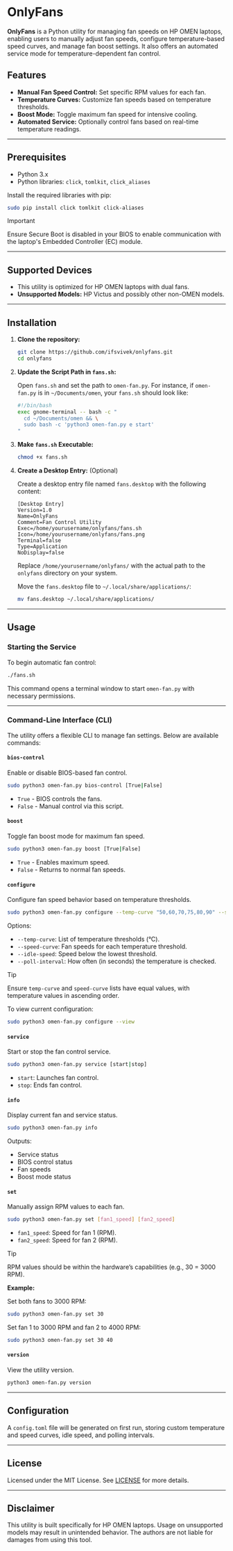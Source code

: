 # OnlyFans

**OnlyFans** is a Python utility for managing fan speeds on HP OMEN laptops, enabling users to manually adjust fan speeds, configure temperature-based speed curves, and manage fan boost settings. It also offers an automated service mode for temperature-dependent fan control.

## Features

-   **Manual Fan Speed Control:** Set specific RPM values for each fan.
-   **Temperature Curves:** Customize fan speeds based on temperature thresholds.
-   **Boost Mode:** Toggle maximum fan speed for intensive cooling.
-   **Automated Service:** Optionally control fans based on real-time temperature readings.

---

## Prerequisites

-   Python 3.x
-   Python libraries: `click`, `tomlkit`, `click_aliases`

Install the required libraries with pip:

```sh
sudo pip install click tomlkit click-aliases
```

> [!IMPORTANT]
> Ensure Secure Boot is disabled in your BIOS to enable communication with the laptop's Embedded Controller (EC) module.

---

## Supported Devices

-   This utility is optimized for HP OMEN laptops with dual fans.
-   **Unsupported Models:** HP Victus and possibly other non-OMEN models.

---

## Installation

1. **Clone the repository:**

    ```sh
    git clone https://github.com/ifsvivek/onlyfans.git
    cd onlyfans
    ```

2. **Update the Script Path in `fans.sh`:**

    Open `fans.sh` and set the path to `omen-fan.py`. For instance, if `omen-fan.py` is in `~/Documents/omen`, your `fans.sh` should look like:

    ```sh
    #!/bin/bash
    exec gnome-terminal -- bash -c "
      cd ~/Documents/omen && \
      sudo bash -c 'python3 omen-fan.py e start'
    "
    ```

3. **Make `fans.sh` Executable:**

    ```sh
    chmod +x fans.sh
    ```

4. **Create a Desktop Entry:** (Optional)

    Create a desktop entry file named `fans.desktop` with the following content:

    ```
    [Desktop Entry]
    Version=1.0
    Name=OnlyFans
    Comment=Fan Control Utility
    Exec=/home/yourusername/onlyfans/fans.sh
    Icon=/home/yourusername/onlyfans/fans.png
    Terminal=false
    Type=Application
    NoDisplay=false
    ```

    Replace `/home/yourusername/onlyfans/` with the actual path to the `onlyfans` directory on your system.

    Move the `fans.desktop` file to `~/.local/share/applications/`:

    ```sh
    mv fans.desktop ~/.local/share/applications/
    ```

---

## Usage

### Starting the Service

To begin automatic fan control:

```sh
./fans.sh
```

This command opens a terminal window to start `omen-fan.py` with necessary permissions.

---

### Command-Line Interface (CLI)

The utility offers a flexible CLI to manage fan settings. Below are available commands:

#### `bios-control`

Enable or disable BIOS-based fan control.

```sh
sudo python3 omen-fan.py bios-control [True|False]
```

-   `True` - BIOS controls the fans.
-   `False` - Manual control via this script.

#### `boost`

Toggle fan boost mode for maximum fan speed.

```sh
sudo python3 omen-fan.py boost [True|False]
```

-   `True` - Enables maximum speed.
-   `False` - Returns to normal fan speeds.

#### `configure`

Configure fan speed behavior based on temperature thresholds.

```sh
sudo python3 omen-fan.py configure --temp-curve "50,60,70,75,80,90" --speed-curve "50,60,80,100,100,100" --idle-speed 25 --poll-interval 1
```

Options:

-   `--temp-curve`: List of temperature thresholds (°C).
-   `--speed-curve`: Fan speeds for each temperature threshold.
-   `--idle-speed`: Speed below the lowest threshold.
-   `--poll-interval`: How often (in seconds) the temperature is checked.

> [!TIP]
> Ensure `temp-curve` and `speed-curve` lists have equal values, with temperature values in ascending order.

To view current configuration:

```sh
sudo python3 omen-fan.py configure --view
```

#### `service`

Start or stop the fan control service.

```sh
sudo python3 omen-fan.py service [start|stop]
```

-   `start`: Launches fan control.
-   `stop`: Ends fan control.

#### `info`

Display current fan and service status.

```sh
sudo python3 omen-fan.py info
```

Outputs:

-   Service status
-   BIOS control status
-   Fan speeds
-   Boost mode status

#### `set`

Manually assign RPM values to each fan.

```sh
sudo python3 omen-fan.py set [fan1_speed] [fan2_speed]
```

-   `fan1_speed`: Speed for fan 1 (RPM).
-   `fan2_speed`: Speed for fan 2 (RPM).

> [!TIP]
> RPM values should be within the hardware’s capabilities (e.g., 30 = 3000 RPM).

**Example:**

Set both fans to 3000 RPM:

```sh
sudo python3 omen-fan.py set 30
```

Set fan 1 to 3000 RPM and fan 2 to 4000 RPM:

```sh
sudo python3 omen-fan.py set 30 40
```

#### `version`

View the utility version.

```sh
python3 omen-fan.py version
```

---

## Configuration

A `config.toml` file will be generated on first run, storing custom temperature and speed curves, idle speed, and polling intervals.

---

## License

Licensed under the MIT License. See [LICENSE](./LICENSE) for more details.

---

## Disclaimer

This utility is built specifically for HP OMEN laptops. Usage on unsupported models may result in unintended behavior. The authors are not liable for damages from using this tool.
